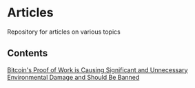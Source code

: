 # Articles

Repository for articles on various topics

## Contents

[Bitcoin's Proof of Work is Causing Significant and Unnecessary Environmental Damage and Should Be Banned](./bitcoin.md)

